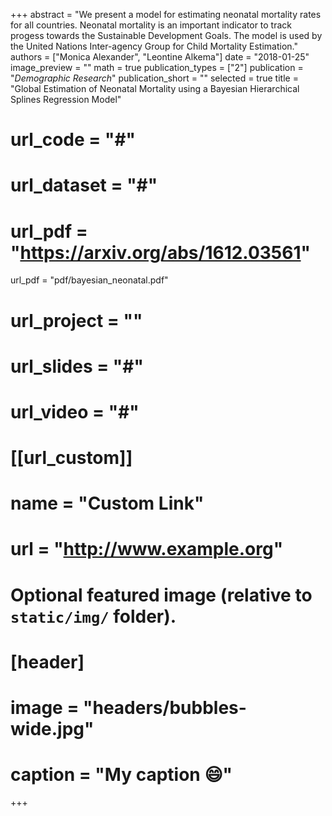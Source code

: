 +++
abstract = "We present a model for estimating neonatal mortality rates for all countries. Neonatal mortality is an important indicator to track progess towards the Sustainable Development Goals. The model is used by the United Nations Inter-agency Group for Child Mortality Estimation."
authors = ["Monica Alexander", "Leontine Alkema"]
date = "2018-01-25"
image_preview = ""
math = true
publication_types = ["2"]
publication = "*Demographic Research*"
publication_short = ""
selected = true
title = "Global Estimation of Neonatal Mortality using a Bayesian Hierarchical Splines Regression Model"
# url_code = "#"
# url_dataset = "#"
# url_pdf = "https://arxiv.org/abs/1612.03561"
url_pdf = "pdf/bayesian_neonatal.pdf"
# url_project = ""
# url_slides = "#"
# url_video = "#"

# [[url_custom]]
# name = "Custom Link"
# url = "http://www.example.org"

# Optional featured image (relative to `static/img/` folder).
# [header]
# image = "headers/bubbles-wide.jpg"
# caption = "My caption :smile:"

+++

